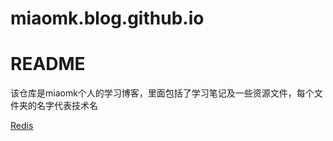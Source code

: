 # miaomk.blog.github.io
# README

该仓库是miaomk个人的学习博客，里面包括了学习笔记及一些资源文件，每个文件夹的名字代表技术名

[Redis](https://github.com/miaomk/miaomk.blog.github.io/tree/master/redis)


